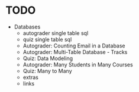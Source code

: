 # TODO

- Databases
  - autograder single table sql
  - quiz single table sql
  - Autograder: Counting Email in a Database
  - Autograder: Multi-Table Database - Tracks
  - Quiz: Data Modeling
  - Autograder: Many Students in Many Courses
  - Quiz: Many to Many
  - extras
  - links